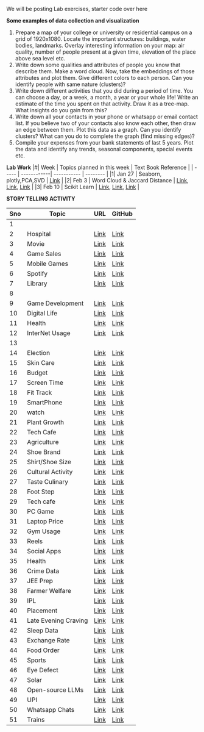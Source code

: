 We will be posting Lab exercises, starter code over here

**Some examples of data collection and visualization**
1.	Prepare a map of your college or university or residential campus on a grid of 1920x1080. Locate the important structures: buildings, water bodies, landmarks. Overlay interesting information on your map: air quality, number of people present at a given time, elevation of the place above sea level etc.
2.	Write down some qualities and attributes of people you know that describe them. Make a word cloud. Now, take the embeddings of those attributes and plot them. Give different colors to each person. Can you identify people with same nature (clusters)?
3.	Write down different activities that you did during a period of time. You can choose a day, or a week, a month, a year or your whole life! Write an estimate of the time you spent on that activity. Draw it as a tree-map. What insights do you gain from this?
4.	Write down all your contacts in your phone or whatsapp or email contact list. If you believe two of your contacts also know each other, then draw an edge between them. Plot this data as a graph. Can you identify clusters? What can you do to complete the graph (find missing edges)?
5.	Compile your expenses from your bank statements of last 5 years. Plot the data and identify any trends, seasonal components, special events etc.


**Lab Work**
|#| Week   | Topics planned in this week | Text Book Reference |
| ----- | ------------| ----------- | -------- |
|1|  Jan 27  | Seaborn, plotly,PCA,SVD | [Link](https://github.com/gagan-iitb/DataAnalyticsAndVisualization/blob/main/Lab-W25/Seaborn_Plotly_27_Jan_2025.ipynb) |
|2|  Feb 3   | Word Cloud & Jaccard Distance | [Link](https://github.com/gagan-iitb/DataAnalyticsAndVisualization/blob/main/Lab-W25/Word_cloud.ipynb), [Link](https://github.com/gagan-iitb/DataAnalyticsAndVisualization/blob/main/Lab-W25/Word_cloud_2.ipynb), [Link](https://github.com/gagan-iitb/DataAnalyticsAndVisualization/blob/main/Lab-W25/jaccard_Distance.ipynb) |
|3|  Feb  10   | Scikit Learn | [Link](https://github.com/gagan-iitb/DataAnalyticsAndVisualization/blob/main/Lab-W25/Scikit_learn.ipynb), [Link](https://github.com/gagan-iitb/DataAnalyticsAndVisualization/blob/main/Lab-W25/Lab_Scikit_Learn.pdf), [Link](https://github.com/gagan-iitb/DataAnalyticsAndVisualization/blob/main/Lab-W25/mnist_dataset.ipynb) |   







**STORY TELLING ACTIVITY**



|Sno| Topic  | URL | GitHub |
| ----- | ------------| --------- | ---------- |
|1|   |         |             |
|2|  Hospital  | [Link](https://hr-analysisds250.streamlit.app) | [Link](https://github.com/aayushkatariaa/HR-analysis)  |
|3|   Movie    | [Link](https://motabhaistorytelling.vercel.app/) | [Link](https://github.com/Abhigyan6091/Story-Telling-) | 
|4|   Game Sales | [Link](https://datastorybyajay.netlify.app)  | [Link](https://github.com/AjayChikate/DAV-PROJECT)  | 
|5|   Mobile Games  | [Link](https://game-survey-dusky.vercel.app)  | [Link](https://github.com/Akshats-git/Learning-React/tree/main/08StoryTelling_Akshat)  |
|6| Spotify  | [Link](https://dsl-251-story-with-data.vercel.app/)  | [Link](https://github.com/amaydixit11/DSL251-story-with-data)  |
|7|  Library  | [Link](https://library-analysis.vercel.app/)  | [Link](https://github.com/Anamikarajesh/Library-Analysis)  |
|8|           |                 |            |   
|9|  Game Development | [Link](https://admirable-semolina-0de399.netlify.app)  | [Link](https://github.com/HERO310/Story_telling_with_data)  | 
|10|  Digital Life   |  [Link](https://diving-into-data.vercel.app)  | [Link](https://github.com/Prabhu0305/diving-into-data/tree/main/project)  |
|11|  Health  |  [Link](https://dsp252-mini-project-1.vercel.app)   | [Link](https://github.com/ashutosh229/dsp252-mini-project-1)  |
|12|  InterNet Usage  |  [Link](https://student-internet.vercel.app)  | [Link](https://github.com/balthireethika/student-internet)  | 
|13|         |                                                 |                                                 | 
|14|  Election  | [Link](https://electionsdataanalysis.vercel.app/)  | [Link](https://github.com/az-raei/electionsdataanalysis) | 
|15|  Skin Care  | [Link](https://exciting-sealion.static.domains/skincare)  | [Link](https://github.com/sirichandanaa-hub/skincare)  |
|16|  Budget  | [Link](https://harlequin-verina-80.tiiny.site)  | [Link](https://github.com/Srividhya252006/StoryTelling)  |
|17|  Screen Time | [Link](https://mini-project-alpha-lilac.vercel.app)  | [Link](https://github.com/Devendarrathod1/mini-project/tree/afaf8048a7d55dd7b8ebf1ec61eb9803cbcf5c09/project)  |
|18|  Fit Track  | [Link](https://v0-next-js-charts-3xcvuc.vercel.app/)  | [Link](https://github.com/Dheemanth10/DAV250)  | 
|19|  SmartPhone  | [Link](https://dav-mini-project-88l6.vercel.app)  | [Link](https://github.com/farhan11166/DAV_MINI_PROJECT)  |
|20|  watch   | [Link](https://dav-storytelling-nikhilesh.vercel.app)  |  [Link](https://github.com/nikhilesh-git/dav-storytelling-nikhilesh.git)  | 
|21|  Plant Growth  | [Link](https://dav-story-telling.vercel.app)  | [Link](https://github.com/himanshikh/DAV-story-telling-.git)  | 
|22|  Tech Cafe  | [Link](https://tech-cafe-data-analyse.vercel.app/)   | [Link](https://github.com/jiyaa25)   | 
|23| Agriculture  |  [Link](https://story-dav.onrender.com)  |  [Link](https://github.com/ganeshkanyadara/Story)  | 
|24|  Shoe Brand  | [Link](https://miniprojectondata.vercel.app/)  | [Link](https://github.com/Venkat-1905/miniprojectondata.git)  |
|25|   Shirt/Shoe Size  | [Link](https://dav-datastorytelling.onrender.com)  | [Link](https://github.com/Kesav73/DAV_StoryTelling)  | 
|26|  Cultural Activity   | [Link](https://sunil-dav-sunils-projects-be9459c0.vercel.app)  | [Link](https://github.com/Sunil0012/Sunil)  |
|27|  Taste Culinary  | [Link](https://dav-2nzm.vercel.app)   | [Link](https://github.com/Khushi-2106)  |
|28|  Foot Step  | [Link](https://boisterous-concha-295cce.netlify.app)  | [Link](https://github.com/kinshuk18/KinshukGupta_12341190_Story_Telling_with_Data)  |
|29|   Tech cafe   | [Link](https://dav-story.onrender.com)   | [Link](https://github.com/KunalSewal/DAV-Story)  |
|30|   PC Game  | [Link](https://pc-games-analysis.vercel.app)  | [Link](https://github.com/NIKHIL-SHREY/pc-games-analysis)  |
|31|  Laptop Price  | [Link](https://effortless-sorbet-71269b.netlify.app)  |  [Link](https://github.com/Pobitro-B/Storytelling)   |
|32|   Gym Usage  |  [Link](https://storytellingwithdata.vercel.app/)   | [Link](https://github.com/Rahul5977/Learning-React/tree/main/07reactRouter)  |
|33|  Reels   | [Link](https://story-telling-with-data-by-rajeev.vercel.app/)  |  [Link](https://github.com/rajeev-sr/story-telling-with-data)    |
|34|   Social Apps  | [Link](https://sparkly-zabaione-13941f.netlify.app)   | [Link](https://github.com/Chetan10R15/story)      |
|35|   Health   | [Link](https://da-vprject.vercel.app)   |  [Link](https://github.com/chaitanyakumarAI/DAVprject.git)   |
|36|   Crime Data  | [Link](https://crimedataanal.vercel.app/)  | [Link](https://github.com/krish1809/Crime_data_analysis)  |
|37|   JEE Prep   | [Link](https://dav-storytelling-jee.vercel.app/)  | [Link](https://github.com/katoch30/DAV-Storytelling-JEE.git)  |
|38|   Farmer Welfare   |  [Link](https://rohitraghuwanshistorywithdata.netlify.app)   | [Link](https://github.com/rohitraghuwanshi07/Story-Telling-with-data)  |
|39|   IPL   | [Link](https://davsarthak.netlify.app/)  |  [Link](https://github.com/Sarthak-GS/DAVweb)   | 
|40|   Placement   |[Link](https://mini-project-f3dc.onrender.com)   | [Link](https://github.com/sashankL-01/Mini-project)    |
|41|   Late Evening Craving   |  [Link](https://datastorybyshashank.netlify.app/)   |  [Link](https://github.com/iamshashankyadav/data_story_website.git)   | 
|42|   Sleep Data  |  [Link](https://shourya11223.github.io/Story-telling-with-data/)   |  [Link](https://github.com/Shourya11223/Story-telling-with-data)   | 
|43|  Exchange Rate  |  [Link](https://gleaming-jalebi-eaee55.netlify.app)   |   [Link](https://github.com/SidheshKumarPatra/Data-Analytics-and-Visualization-Project)   |
|44|   Food Order   |  [Link](https://davstorytelling-sreyachitluru.streamlit.app/Swiggy_Vs._Zomato)   |   [Link](https://github.com/sreyachitluru/DAV_Story_Telling)   |
|45|  Sports   | [Link](https://suraj026.github.io/Story-Telling-with-Data/)   |   [Link](https://github.com/Suraj026/Story-Telling-with-Data.git)   | 
|46|   Eye Defect   | [Link](https://terabyte05.github.io/DAV_251_Eye_Defect_Survey/)    |  [Link](https://github.com/TERABYTE05/DAV_251_Eye_Defect_Survey)   |
|47|  Solar  |  [Link](https://solar-taupe-three.vercel.app/)   | [Link](https://github.com/Ishupawar081/solar-)   |
|48|   Open-source LLMs  | [Link](https://llm-analysis-visuallly.netlify.app/)   | [Link](https://github.com/VARUN3WARE/Mess-Analysis/tree/main)   |
|49|   UPI   | [Link](https://dav-story-telling.onrender.com/)   |  [Link](https://github.com/virtualvasu/DAV-story-telling)    |
|50|  Whatsapp Chats   | [Link](https://davstorytellingkoosh.streamlit.app/)    |  [Link](https://github.com/Koosh18/KooshGupta_Whatsapp_Chat_Analysis)  | 
|51|   Trains   | [Link](https://srcwap7-indian-railways-data-analysis-app-ff2w0r.streamlit.app/)   |  [Link](https://github.com/srcwap7/Indian-Railways-Data-Analysis)   |   




 












